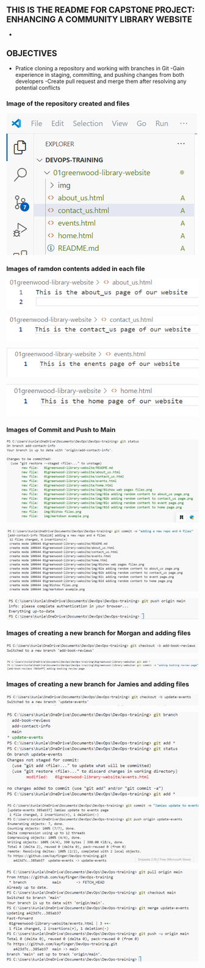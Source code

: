 ## THIS IS THE README FOR CAPSTONE PROJECT: ENHANCING A COMMUNITY LIBRARY WEBSITE
-
## OBJECTIVES
- Pratice cloning a repository and working with branches in Git
-Gain experience in staging, committing, and pushing changes from both developers
-Create pull request and merge them after resolving any potential conflicts

### Image of the repository created and files
![](./img/01show%20web%20pages%20files.png)

### Images of ramdon contents added in each file
![](./img/02a%20adding%20random%20content%20to%20about_us%20page.png)

![](./img/02b%20adding%20random%20content%20to%20contact_us%20page.png)

![](./img/02c%20adding%20random%20content%20to%20event%20page.png)

![](./img/02d%20adding%20random%20content%20to%20home%20page.png)

### Images of Commit and Push to Main

![](./img/03a%20git%20status%20command.png)

![](./img/03b%20git%20commit%20command.png)

![](./img/03c%20git%20push%20to%20main%20command.png)

### Images of creating a new branch for Morgan and adding files

![](./img/04%20creating%20branch%20add-book-reviews.png)

![](./img/04a%20git%20add%20and%20git%20commit.png)

### Images of creating a new branch for Jamies and adding files

![](./img/05%20creating%20git%20branch%20for%20Jamies.png)

![](./img/05a%20git%20add%20and%20git%20commit%20command.png)

![](./img/05b%20git%20commit.png)

![](./img/05b%20git%20PR%20and%20merge%20with%20main%20branch.png)